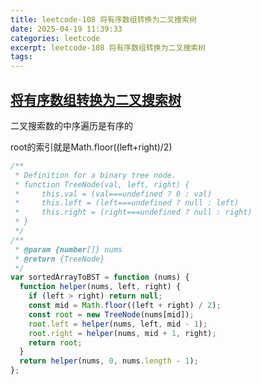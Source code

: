```yaml
---
title: leetcode-108 将有序数组转换为二叉搜索树
date: 2025-04-19 11:39:33
categories: leetcode
excerpt: leetcode-108 将有序数组转换为二叉搜索树
tags:
---
```


## [将有序数组转换为二叉搜索树](https://leetcode.cn/problems/convert-sorted-array-to-binary-search-tree/description/)

二叉搜索数的中序遍历是有序的

root的索引就是Math.floor((left+right)/2)

```js
/**
 * Definition for a binary tree node.
 * function TreeNode(val, left, right) {
 *     this.val = (val===undefined ? 0 : val)
 *     this.left = (left===undefined ? null : left)
 *     this.right = (right===undefined ? null : right)
 * }
 */
/**
 * @param {number[]} nums
 * @return {TreeNode}
 */
var sortedArrayToBST = function (nums) {
  function helper(nums, left, right) {
    if (left > right) return null;
    const mid = Math.floor((left + right) / 2);
    const root = new TreeNode(nums[mid]);
    root.left = helper(nums, left, mid - 1);
    root.right = helper(nums, mid + 1, right);
    return root;
  }
  return helper(nums, 0, nums.length - 1);
};
```
